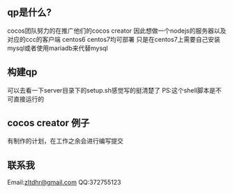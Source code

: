 qp是什么?
--------------
cocos团队努力的在推广他们的cocos creator
因此想做一个nodejs的服务器以及对应的ccc的客户端
centos6 centos7均可部署 只是在centos7上需要自己安装mysql或者使用mariadb来代替mysql

构建qp
--------------
可以去看一下server目录下的setup.sh感觉写的挺清楚了 PS:这个shell脚本是不可直接运行的

cocos creator 例子
--------------
有制作的计划，在工作之余会进行编写提交

联系我
--------------
Email:zltdhr@gmail.com
QQ:372755123